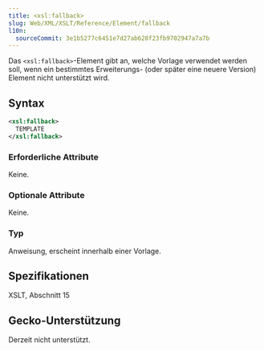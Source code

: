 ```yaml
---
title: <xsl:fallback>
slug: Web/XML/XSLT/Reference/Element/fallback
l10n:
  sourceCommit: 3e1b5277c6451e7d27ab628f23fb9702947a7a7b
---
```


Das `<xsl:fallback>`-Element gibt an, welche Vorlage verwendet werden soll, wenn ein bestimmtes Erweiterungs- (oder später eine neuere Version) Element nicht unterstützt wird.

## Syntax

```xml
<xsl:fallback>
  TEMPLATE
</xsl:fallback>
```

### Erforderliche Attribute

Keine.

### Optionale Attribute

Keine.

### Typ

Anweisung, erscheint innerhalb einer Vorlage.

## Spezifikationen

XSLT, Abschnitt 15

## Gecko-Unterstützung

Derzeit nicht unterstützt.
